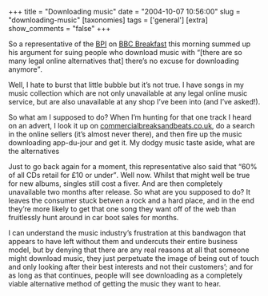 +++
title = "Downloading music"
date = "2004-10-07 10:56:00"
slug = "downloading-music"
[taxonomies]
tags = ['general']
[extra]
show_comments = "false"
+++

So a representative of the [BPI](http://www.bpi.co.uk/ "British Phonographic Industry") on [BBC Breakfast](http://news.bbc.co.uk/1/programmes/breakfast/default.stm "with the lovely Natasha Kaplinsky ;)") this morning summed up his argument for suing people who download music with <q>\[there are so many legal online alternatives that\] there’s no excuse for downloading anymore</q>.

Well, I hate to burst that little bubble but it’s not true. I have songs in my music collection which are not only unavailable at any legal online music service, but are also unavailable at any shop I’ve been into (and I’ve asked!).

So what am I supposed to do? When I’m hunting for that one track I heard on an advert, I look it up on [commercialbreaksandbeats.co.uk](http://www.commercialbreaksandbeats.co.uk/ "CBAB aims to provide you with the Internet's most definitive directory of UK TV advert soundtracks"), do a search in the online sellers (it’s almost never there), and then fire up the music downloading app-du-jour and get it. My dodgy music taste aside, what are the alternatives

Just to go back again for a moment, this representative also said that <q>60% of all CDs retail for £10 or under</q>. Well now. Whilst that might well be true for new albums, singles still cost a fiver. And are then completely unavailable two months after release. So what are you supposed to do? It leaves the consumer stuck betwen a rock and a hard place, and in the end they’re more likely to get that one song they want off of the web than fruitlessly hunt around in car boot sales for months.

I can understand the music industry’s frustration at this bandwagon that appears to have left without them and undercuts their entire business model, but by denying that there are any real reasons at all that someone might download music, they just perpetuate the image of being out of touch and only looking after their best interests and not their customers’; and for as long as that continues, people will see downloading as a completely viable alternative method of getting the music they want to hear.

